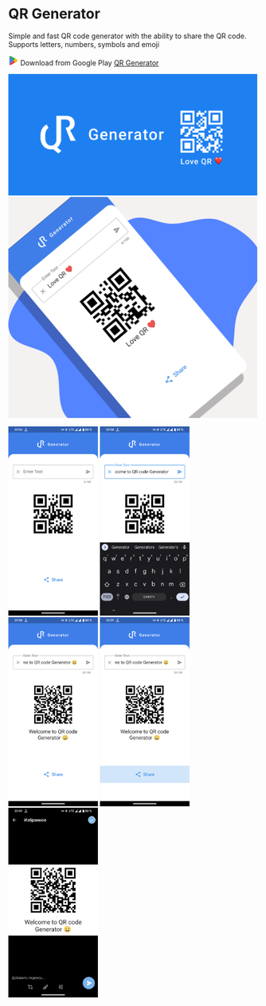 # QR Generator

Simple and fast QR code generator with the ability to share the QR code.
Supports letters, numbers, symbols and emoji

<img src="screenshots/google_play_logo.png" width="20px"> Download from Google Play [QR Generator](https://play.google.com/store/apps/details?id=com.dblb.qr_generator.name)



<img src="screenshots/qr_baner_1024.png" width="500px"> 
<img src="screenshots/screen10.png" width="500px"> 


<p> 
<img src="screenshots/screen3.png" width="180px">  
<img src="screenshots/screen4.png" width="180px">
<img src="screenshots/screen5.png" width="180px">
<img src="screenshots/screen6.png" width="180px">
<img src="screenshots/screen7.png" width="180px">
<p/>

